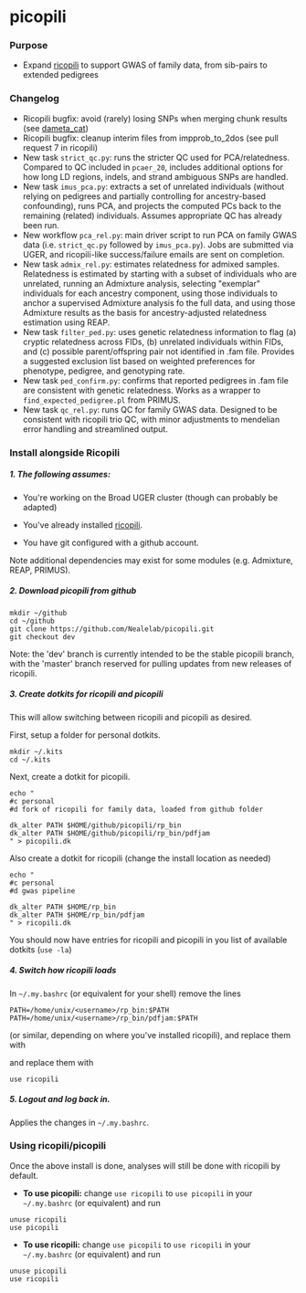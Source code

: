 # picopili

### Purpose

* Expand [ricopili](https://github.com/Nealelab/ricopili) to support GWAS of family data, from sib-pairs to extended pedigrees

### Changelog

* Ricopili bugfix: avoid (rarely) losing SNPs when merging chunk results (see [dameta_cat](https://github.com/Nealelab/picopili/blob/dev/rp_bin/dameta_cat))
* Ricopili bugfix: cleanup interim files from impprob_to_2dos (see pull request 7 in ricopili)
* New task `strict_qc.py`: runs the stricter QC used for PCA/relatedness. Compared to QC included in `pcaer_20`, includes additional options for how long LD regions, indels, and strand ambiguous SNPs are handled.
* New task `imus_pca.py`: extracts a set of unrelated individuals (without relying on pedigrees and partially controlling for ancestry-based confounding), runs PCA, and projects the computed PCs back to the remaining (related) individuals. Assumes appropriate QC has already been run.
* New workflow `pca_rel.py`: main driver script to run PCA on family GWAS data (i.e. `strict_qc.py` followed by `imus_pca.py`). Jobs are submitted via UGER, and ricopili-like success/failure emails are sent on completion.
* New task `admix_rel.py`: estimates relatedness for admixed samples. Relatedness is estimated by starting with a subset of individuals who are unrelated, running an Admixture analysis, selecting "exemplar" individuals for each ancestry component, using those individuals to anchor a supervised Admixture analysis fo the full data, and using those Admixture results as the basis for ancestry-adjusted relatedness estimation using REAP.
* New task `filter_ped.py`: uses genetic relatedness information to flag (a) cryptic relatedness across FIDs, (b) unrelated individuals within FIDs, and (c) possible parent/offspring pair not identified in .fam file. Provides a suggested exclusion list based on weighted preferences for phenotype, pedigree, and genotyping rate.
* New task `ped_confirm.py`: confirms that reported pedigrees in .fam file are consistent with genetic relatedness. Works as a wrapper to `find_expected_pedigree.pl` from PRIMUS. 
* New task `qc_rel.py`: runs QC for family GWAS data. Designed to be consistent with ricopili trio QC, with minor adjustments to mendelian error handling and streamlined output.

### Install alongside Ricopili

##### 1. The following assumes:

* You're working on the Broad UGER cluster (though can probably be adapted)

* You've already installed [ricopili](https://github.com/Nealelab/ricopili).

* You have git configured with a github account.

Note additional dependencies may exist for some modules (e.g. Admixture, REAP, PRIMUS).

##### 2. Download picopili from github

```
mkdir ~/github
cd ~/github
git clone https://github.com/Nealelab/picopili.git
git checkout dev
```

Note: the 'dev' branch is currently intended to be the stable picopili branch, with the 'master' branch reserved for pulling updates from new releases of ricopili.

##### 3. Create dotkits for ricopili and picopili

This will allow switching between ricopili and picopili as desired.

First, setup a folder for personal dotkits.

```
mkdir ~/.kits
cd ~/.kits
```

Next, create a dotkit for picopili.

```
echo "
#c personal
#d fork of ricopili for family data, loaded from github folder

dk_alter PATH $HOME/github/picopili/rp_bin
dk_alter PATH $HOME/github/picopili/rp_bin/pdfjam
" > picopili.dk
```

Also create a dotkit for ricopili (change the install location as needed)

```
echo "
#c personal
#d gwas pipeline

dk_alter PATH $HOME/rp_bin
dk_alter PATH $HOME/rp_bin/pdfjam
" > ricopili.dk
```

You should now have entries for ricopili and picopili in you list of available dotkits (`use -la`)

##### 4. Switch how ricopili loads

In `~/.my.bashrc` (or equivalent for your shell) remove the lines

```
PATH=/home/unix/<username>/rp_bin:$PATH
PATH=/home/unix/<username>/rp_bin/pdfjam:$PATH
```

(or similar, depending on where you've installed ricopili), and replace them with


and replace them with

```
use ricopili
```

##### 5. Logout and log back in.

Applies the changes in `~/.my.bashrc`.

### Using ricopili/picopili

Once the above install is done, analyses will still be done with ricopili by default. 

*  **To use picopili:** change `use ricopili` to `use picopili` in your `~/.my.bashrc` (or equivalent) and run

```
unuse ricopili
use picopili
```

* **To use ricopili:** change `use picopili` to `use ricopili` in your `~/.my.bashrc` (or equivalent) and run

```
unuse picopili
use ricopili
```

